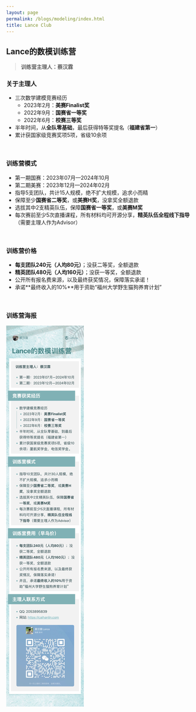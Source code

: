 ```yaml
---
layout: page
permalink: /blogs/modeling/index.html
title: Lance Club
---
```


## Lance的数模训练营

> **训练营主理人：蔡汉霖**

### 关于主理人

- 三次数学建模竞赛经历
    - 2023年2月：**美赛Finalist奖**
    - 2022年9月：**国赛省一等奖**
    - 2022年6月：**校赛三等奖**
- 半年时间，从**全队零基础**，最后获得特等奖提名（**福建省第一**）
- 累计获国家级竞赛奖项5项，省级10余项

<br>

### 训练营模式

- 第一期国赛：2023年07月—2024年10月
- 第二期美赛：2023年12月—2024年02月
- 指导5支团队，共计15人规模，绝不扩大规模，追求小而精
- 保障至少**国赛省二等奖**，或**美赛H奖**，没拿奖全额退款
- 选拔其中2支精英队伍，保障**国赛省一等奖**，或**美赛M奖**
- 每次赛前至少5次直播课程，所有材料均可开源分享，**精英队伍全程线下指导**（需要主理人作为Advisor）

<br>

### 训练营价格

- **每支团队240元（人均80元）**；没获二等奖，全额退款
- **精英团队480元（人均160元）**；没获一等奖，全额退款
- 公开所有报名费来源，以及最终获奖情况，保障落实承诺！
- 承诺**最终收入的10%**用于资助“福州大学野生猫狗养育计划”

<br>

### 训练营海报

![Lance的数模训练营3](modeling.assets/mathmodeling.jpeg)
